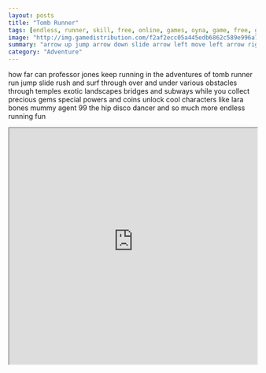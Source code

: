 ```yaml
---
layout: posts
title: "Tomb Runner"
tags: [endless, runner, skill, free, online, games, oyna, game, free, games, play, play, games]
image: "http://img.gamedistribution.com/f2af2ecc05a445edb6862c589e996a7e.jpg"
summary: "arrow up jump arrow down slide arrow left move left arrow right move right  free online games oyna game free games play play games"
category: "Adventure"
---
```


how far can professor jones keep running in the adventures of tomb runner run jump slide rush and surf through over and under various obstacles through temples exotic landscapes bridges and subways while you collect precious gems special powers and coins unlock cool characters like lara bones mummy agent 99 the hip disco dancer and so much more endless running fun

<iframe width="100%" height="480px;" src="http://html5.gamedistribution.com/f2af2ecc05a445edb6862c589e996a7e/"></iframe>